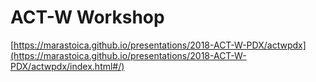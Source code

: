 # ACT-W Workshop

[https://marastoica.github.io/presentations/2018-ACT-W-PDX/actwpdx](https://marastoica.github.io/presentations/2018-ACT-W-PDX/actwpdx/index.html#/)
